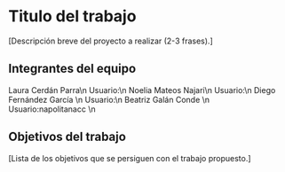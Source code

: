 # Titulo del trabajo

[Descripción breve del proyecto a realizar (2-3 frases).]

## Integrantes del equipo
Laura Cerdán Parra\n
  Usuario:\n
Noelia Mateos Najari\n
  Usuario:\n
Diego Fernández García \n
  Usuario:\n
Beatriz Galán Conde \n 
  Usuario:napolitanacc \n


## Objetivos del trabajo

[Lista de los objetivos que se persiguen con el trabajo propuesto.]
